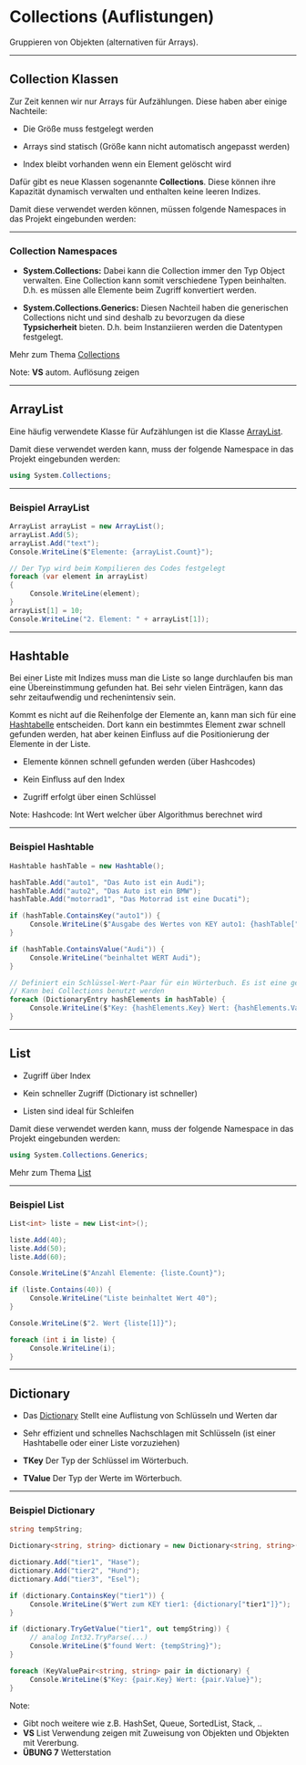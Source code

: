 # Collections (Auflistungen)

Gruppieren von Objekten (alternativen für Arrays).

---

<!-- .slide: class="left" -->
## Collection Klassen

Zur Zeit kennen wir nur Arrays für Aufzählungen. Diese haben aber einige
Nachteile:

* Die Größe muss festgelegt werden

* Arrays sind statisch (Größe kann nicht automatisch angepasst werden)

* Index bleibt vorhanden wenn ein Element gelöscht wird

Dafür gibt es neue Klassen sogenannte **Collections**. Diese können ihre Kapazität dynamisch verwalten und enthalten keine leeren Indizes.

Damit diese verwendet werden können, müssen folgende Namespaces in das Projekt eingebunden werden:

---

<!-- .slide: class="left" -->
### Collection Namespaces

* **System.Collections:** Dabei kann die Collection immer den Typ Object verwalten. Eine Collection kann somit verschiedene Typen beinhalten. D.h. es müssen alle Elemente beim Zugriff konvertiert werden.

* **System.Collections.Generics:** Diesen Nachteil haben die generischen Collections nicht und sind deshalb zu bevorzugen da diese **Typsicherheit** bieten. D.h. beim Instanziieren werden die Datentypen festgelegt.

Mehr zum Thema [Collections](https://docs.microsoft.com/de-de/dotnet/csharp/programming-guide/concepts/collections)

Note: **VS** autom. Auflösung zeigen

---

<!-- .slide: class="left" -->
## ArrayList

Eine häufig verwendete Klasse für Aufzählungen ist die Klasse [ArrayList](https://docs.microsoft.com/de-de/dotnet/api/system.collections.arraylist?view=net-6.0).

Damit diese verwendet werden kann, muss der folgende Namespace in das
Projekt eingebunden werden:

```csharp
using System.Collections;
```

---

<!-- .slide: class="left" -->
### Beispiel ArrayList

```csharp []
ArrayList arrayList = new ArrayList();
arrayList.Add(5);
arrayList.Add("text");
Console.WriteLine($"Elemente: {arrayList.Count}");

// Der Typ wird beim Kompilieren des Codes festgelegt
foreach (var element in arrayList) 
{
     Console.WriteLine(element);
}
arrayList[1] = 10;
Console.WriteLine("2. Element: " + arrayList[1]);
```

---

<!-- .slide: class="left" -->
## Hashtable

Bei einer Liste mit Indizes muss man die Liste so lange durchlaufen bis man eine Übereinstimmung gefunden hat. Bei sehr vielen Einträgen, kann das sehr zeitaufwendig und rechenintensiv sein.

Kommt es nicht auf die Reihenfolge der Elemente an, kann man sich für eine [Hashtabelle](https://docs.microsoft.com/de-de/dotnet/api/system.collections.hashtable?view=net-6.0) entscheiden. Dort kann ein bestimmtes Element zwar schnell gefunden werden, hat aber keinen Einfluss auf die Positionierung der Elemente in der Liste.

* Elemente können schnell gefunden werden (über Hashcodes)

* Kein Einfluss auf den Index

* Zugriff erfolgt über einen Schlüssel

Note: Hashcode: Int Wert welcher über Algorithmus berechnet wird

---

<!-- .slide: class="left" -->
### Beispiel Hashtable

```csharp []
Hashtable hashTable = new Hashtable();

hashTable.Add("auto1", "Das Auto ist ein Audi");
hashTable.Add("auto2", "Das Auto ist ein BMW");
hashTable.Add("motorrad1", "Das Motorrad ist eine Ducati");

if (hashTable.ContainsKey("auto1")) {
     Console.WriteLine($"Ausgabe des Wertes von KEY auto1: {hashTable["auto1"]}");
}

if (hashTable.ContainsValue("Audi")) {
     Console.WriteLine("beinhaltet WERT Audi");
}

// Definiert ein Schlüssel-Wert-Paar für ein Wörterbuch. Es ist eine generische Struktur mit 2 Werten.
// Kann bei Collections benutzt werden
foreach (DictionaryEntry hashElements in hashTable) {
     Console.WriteLine($"Key: {hashElements.Key} Wert: {hashElements.Value}");
}
```

---

<!-- .slide: class="left" -->
## List

* Zugriff über Index

* Kein schneller Zugriff (Dictionary ist schneller)

* Listen sind ideal für Schleifen

Damit diese verwendet werden kann, muss der folgende Namespace in das
Projekt eingebunden werden:

```csharp []
using System.Collections.Generics;
```

Mehr zum Thema [List](https://docs.microsoft.com/de-de/dotnet/api/system.collections.generic.list-1?view=net-6.0)

---

<!-- .slide: class="left" -->
### Beispiel List

```csharp []
List<int> liste = new List<int>();

liste.Add(40);
liste.Add(50);
liste.Add(60);

Console.WriteLine($"Anzahl Elemente: {liste.Count}");

if (liste.Contains(40)) {
     Console.WriteLine("Liste beinhaltet Wert 40");
}

Console.WriteLine($"2. Wert {liste[1]}");

foreach (int i in liste) {
     Console.WriteLine(i);
}
```

---

<!-- .slide: class="left" -->
## Dictionary

* Das [Dictionary](https://docs.microsoft.com/de-de/dotnet/api/system.collections.generic.dictionary-2?view=net-6.0) Stellt eine Auflistung von Schlüsseln und Werten dar

* Sehr effizient und schnelles Nachschlagen mit Schlüsseln (ist einer Hashtabelle oder einer Liste vorzuziehen)

* **TKey** Der Typ der Schlüssel im Wörterbuch.

* **TValue** Der Typ der Werte im Wörterbuch.

---

<!-- .slide: class="left" -->
### Beispiel Dictionary

```csharp []
string tempString;

Dictionary<string, string> dictionary = new Dictionary<string, string>();

dictionary.Add("tier1", "Hase");
dictionary.Add("tier2", "Hund");
dictionary.Add("tier3", "Esel");

if (dictionary.ContainsKey("tier1")) {
     Console.WriteLine($"Wert zum KEY tier1: {dictionary["tier1"]}");
}

if (dictionary.TryGetValue("tier1", out tempString)) {
     // analog Int32.TryParse(...)
     Console.WriteLine($"found Wert: {tempString}");
}

foreach (KeyValuePair<string, string> pair in dictionary) {
     Console.WriteLine($"Key: {pair.Key} Wert: {pair.Value}");
}
```

Note: 
* Gibt noch weitere wie z.B. HashSet, Queue, SortedList, Stack, ..
* **VS** List Verwendung zeigen mit Zuweisung von Objekten und Objekten mit Vererbung.
* **ÜBUNG 7** Wetterstation
